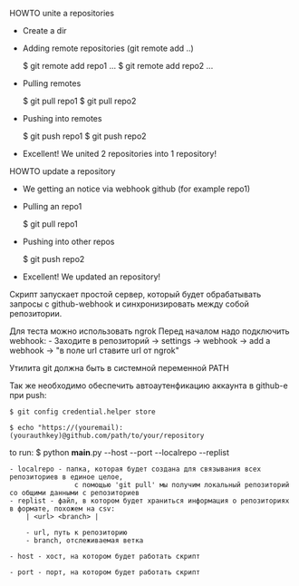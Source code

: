 HOWTO unite a repositories

- Create a dir
- Adding remote repositories (git remote add ..)
	
	$ git remote add repo1 ...
	$ git remote add repo2 ...

- Pulling remotes
	
	$ git pull repo1 <branch>
	$ git pull repo2 <branch>
	
- Pushing into remotes
	
	$ git push repo1 <branch>
	$ git push repo2 <branch>
	
- Excellent! We united 2 repositories into 1 repository!


HOWTO update a repository

- We getting an notice via webhook github (for example repo1)
- Pulling an repo1
	
	$ git pull repo1 <branch>
	
- Pushing into other repos
	
	$ git push repo2 <branch>
	
- Excellent! We updated an repository!



Скрипт запускает простой сервер,
 который будет обрабатывать запросы с github-webhook
 и синхронизировать между собой репозитории.

Для теста можно использовать ngrok
Перед началом надо подключить webhook:
	- Заходите в репозиторий -> settings -> webhook -> add a webhook -> "в поле url ставите url от ngrok"

Утилита git должна быть в системной переменной PATH

Так же необходимо обеспечить автоаутенфикацию аккаунта в github-е при push:
	
	$ git config credential.helper store
	
	$ echo "https://(youremail):(yourauthkey)@github.com/path/to/your/repository


to run:
	$ python __main__.py --host <host> --port <port> --localrepo <path to localrepo> --replist <path to replist.txt>

	- localrepo - папка, которая будет создана для связывания всех репозиториев в единое целое,
					с помощью 'git pull' мы получим локальный репозиторий со общими данными с репозиториев
	- replist - файл, в котором будет храниться информация о репозиториях в формате, похожем на csv:
		| <url> <branch> |
		
		- url, путь к репозиторию
		- branch, отслеживаемая ветка
	
	- host - хост, на котором будет работать скрипт
	
	- port - порт, на котором будет работать скрипт 




